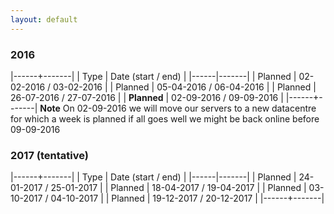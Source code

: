 ```yaml
---
layout: default
---
```

### 2016
|------+-------|
| Type | Date (start / end) |
|------|-------|
| Planned | 02-02-2016 / 03-02-2016 |
| Planned | 05-04-2016 / 06-04-2016 |
| Planned | 26-07-2016 / 27-07-2016 |
| **Planned** | 02-09-2016 / 09-09-2016 |
|------+-------|
**Note** On 02-09-2016 we will move our servers to a new datacentre for which a week is planned if all goes well we might be back online before 09-09-2016

### 2017 (tentative)
|------+-------|
| Type | Date (start / end) |
|------|-------|
| Planned | 24-01-2017 / 25-01-2017 |
| Planned | 18-04-2017 / 19-04-2017 |
| Planned | 03-10-2017 / 04-10-2017 |
| Planned | 19-12-2017 / 20-12-2017 |
|------+-------|
